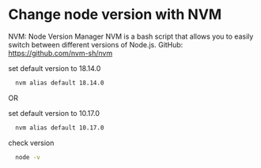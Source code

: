 # Change node version with NVM

NVM: Node Version Manager
NVM is a bash script that allows you to easily switch between different versions of Node.js.
GitHub: https://github.com/nvm-sh/nvm


set default version to 18.14.0
```bash
  nvm alias default 18.14.0
```

OR

set default version to 10.17.0
```bash
  nvm alias default 10.17.0
```

check version
```bash
  node -v
```

